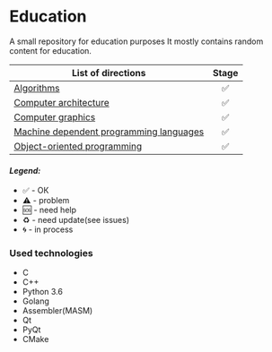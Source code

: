 # Education

A small repository for education purposes
It mostly contains random content for education.

| List of directions  |     Stage     |
| ------------- |:-------------:|
|[Algorithms](Algorithms/)|✅|
|[Computer architecture](Computer-architecture/)|✅|
|[Computer graphics](Computer-graphics/)|✅|
|[Machine dependent programming languages](Machine-dependent-programming-languages/)|✅|
|[Object-oriented programming](Object-oriented-programming/)|✅|

#### <i>Legend:</i>
<ul>
<li>✅ - ОК
<li>⚠️ - problem
<li>🆘 - need help
<li>♻️ - need update(see issues)
<li>🌀 - in process
</ul>

### Used technologies  
* C
* C++
* Python 3.6  
* Golang
* Assembler(MASM)
* Qt
* PyQt
* CMake